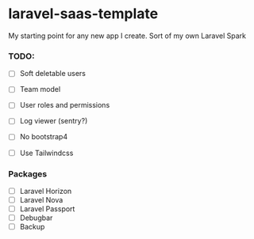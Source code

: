 # laravel-saas-template

My starting point for any new app I create. Sort of my own Laravel Spark

### TODO:

- [ ] Soft deletable users
- [ ] Team model
- [ ] User roles and permissions
- [ ] Log viewer (sentry?)

- [ ] No bootstrap4
- [ ] Use Tailwindcss

### Packages

- [ ] Laravel Horizon
- [ ] Laravel Nova
- [ ] Laravel Passport
- [ ] Debugbar
- [ ] Backup
